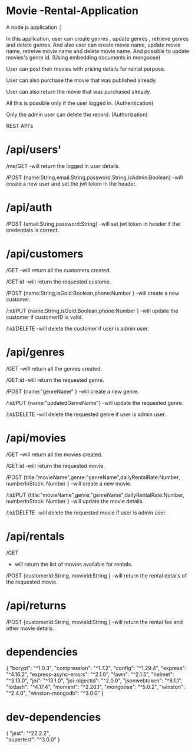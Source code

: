 # Movie -Rental-Application
A node js application :)

In this application, user can create genres , update genres , retrieve genres and delete genres.
And also user can create movie name, update movie name, retreive movie name and delete movie name.
And possible to update movies's genre id. (Using embedding documents in mongoose)

User can post their movies with pricing details for rental purpose.

User can also purchase the movie that was published already.

User can also return the movie that was purchased already.

All this is possible only if the user logged in. (Authentication)

Only the admin user can delete the record. (Authorization)

REST API's

/api/users'
==============
/me/GET
-will return the logged in user details.

/POST {name:String,email:String,password:String,isAdmin:Boolean}
-will create a new user and set the jwt token in the header.

/api/auth
=============
/POST {email:String,password:String}
-will set jwt token in header if the credentials is correct.


/api/customers
===============
/GET
-will return all the customers created.

/GET:id
-will return the requested custome.

/POST {name:String,isGold:Boolean,phone:Number }
-will create a new customer.

/:id/PUT {name:String,isGold:Boolean,phone:Number }
-will update the customer if customerID is valid.

/:id/DELETE
-will delete the customer if user is admin user.

/api/genres
============

/GET
-will return all the genres created.

/GET:id
-will return the requested genre.

/POST {name:"genreName" }
-will create a new genre.

/:id/PUT {name:"updatedGenreName"}
-will update the requested genre.

/:id/DELETE
-will delete the requested genre if user is admin user.

/api/movies
============
/GET
-will return all the movies created.

/GET:id
-will return the requested movie.

/POST {title:"movieName",genre:"genreName",dailyRentalRate:Number, numberInStock: Number }
-will create a new movie.

/:id/PUT {title:"movieName",genre:"genreName",dailyRentalRate:Number, numberInStock: Number }
-will update the movie details.

/:id/DELETE
-will delete the requested movie if user is admin user.


/api/rentals
===============

/GET
- will return the list of movies available for rentals.

/POST {customerId:String, movieId:String }
-will return the rental details of the requested movie.


/api/returns
================
/POST {customerId:String, movieId:String }
-will return the rental fee and other movie details.


dependencies
================

{
    "bcrypt": "^1.0.3",
    "compression": "^1.7.2",
    "config": "^1.29.4",
    "express": "^4.16.2",
    "express-async-errors": "^2.1.0",
    "fawn": "^2.1.5",
    "helmet": "^3.13.0",
    "joi": "^13.1.0",
    "joi-objectid": "^2.0.0",
    "jsonwebtoken": "^8.1.1",
    "lodash": "^4.17.4",
    "moment": "^2.20.1",
    "mongoose": "^5.0.2",
    "winston": "^2.4.0",
    "winston-mongodb": "^3.0.0"
  }

dev-dependencies
===================
{
    "jest": "^22.2.2",  
    "supertest": "^3.0.0"
  }

